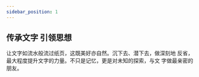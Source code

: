 ```yaml
---
sidebar_position: 1
---
```

## 传承文字 引领思想

让文字如流水般流过纸页，这既美好亦自然。沉下去、潜下去，做深刻地
反省，最大程度提升文字的力量。不只是记忆，更是对未知的探索，与文
字做最亲密的朋友。
